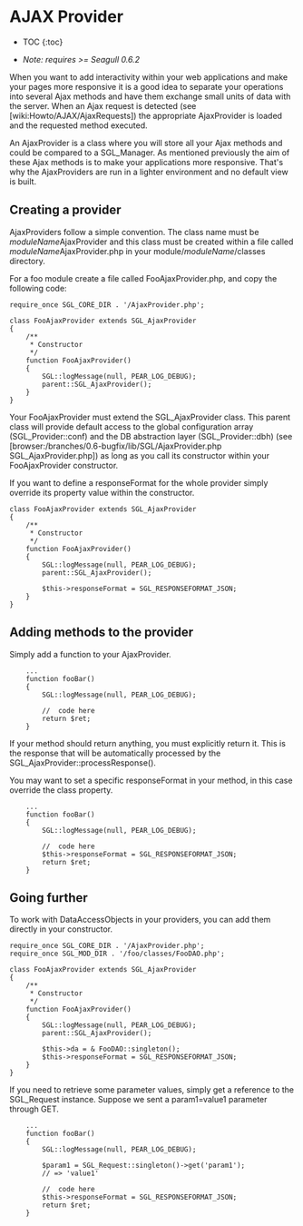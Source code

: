 <!-- Name: Howto/AJAX/AjaxProvider -->
<!-- Version: 4 -->
<!-- Last-Modified: 2007/05/26 10:00:56 -->
<!-- Author: demian -->

# AJAX Provider
* TOC
{:toc}

 * *Note: requires \>= Seagull 0.6.2*

When you want to add interactivity within your web applications and make your pages more responsive it is a good idea to separate your operations into several Ajax methods and have them exchange small units of data with the server. When an Ajax request is detected (see [wiki:Howto/AJAX/AjaxRequests]) the appropriate AjaxProvider is loaded and the requested method executed.

An AjaxProvider is a class where you will store all your Ajax methods and could be compared to a SGL\_Manager. As mentioned previously the aim of these Ajax methods is to make your applications more responsive. That's why the AjaxProviders are run in a lighter environment and no default view is built.

## Creating a provider

AjaxProviders follow a simple convention. The class name must be *moduleName*AjaxProvider and this class must be created within a file called *moduleName*AjaxProvider.php in your module/*moduleName*/classes directory.

For a foo module create a file called FooAjaxProvider.php, and copy the following code:


	require_once SGL_CORE_DIR . '/AjaxProvider.php';
	
	class FooAjaxProvider extends SGL_AjaxProvider
	{
	    /**
	     * Constructor
	     */
	    function FooAjaxProvider()
	    {
	        SGL::logMessage(null, PEAR_LOG_DEBUG);
	        parent::SGL_AjaxProvider();
	    }
	}

Your FooAjaxProvider must extend the SGL\_AjaxProvider class. This parent class will provide default access to the global configuration array (SGL\_Provider::conf) and the DB abstraction layer (SGL\_Provider::dbh) (see [browser:/branches/0.6-bugfix/lib/SGL/AjaxProvider.php SGL\_AjaxProvider.php]) as long as you call its constructor within your FooAjaxProvider constructor.

If you want to define a responseFormat for the whole provider simply override its property value within the constructor.


	class FooAjaxProvider extends SGL_AjaxProvider
	{
	    /**
	     * Constructor
	     */
	    function FooAjaxProvider()
	    {
	        SGL::logMessage(null, PEAR_LOG_DEBUG);
	        parent::SGL_AjaxProvider();
	
	        $this->responseFormat = SGL_RESPONSEFORMAT_JSON;
	    }
	}

## Adding methods to the provider

Simply add a function to your AjaxProvider.


	    ...
	    function fooBar()
	    {
	        SGL::logMessage(null, PEAR_LOG_DEBUG);
	
	        //  code here
	        return $ret;
	    }

If your method should return anything, you must explicitly return it. This is the response that will be automatically processed by the SGL\_AjaxProvider::processResponse().

You may want to set a specific responseFormat in your method, in this case override the class property.


	    ...
	    function fooBar()
	    {
	        SGL::logMessage(null, PEAR_LOG_DEBUG);
	
	        //  code here
	        $this->responseFormat = SGL_RESPONSEFORMAT_JSON;
	        return $ret;
	    }

## Going further

To work with DataAccessObjects in your providers, you can add them directly in your constructor.


	require_once SGL_CORE_DIR . '/AjaxProvider.php';
	require_once SGL_MOD_DIR . '/foo/classes/FooDAO.php';
	
	class FooAjaxProvider extends SGL_AjaxProvider
	{
	    /**
	     * Constructor
	     */
	    function FooAjaxProvider()
	    {
	        SGL::logMessage(null, PEAR_LOG_DEBUG);
	        parent::SGL_AjaxProvider();
	
	        $this->da = & FooDAO::singleton();
	        $this->responseFormat = SGL_RESPONSEFORMAT_JSON;
	    }
	}

If you need to retrieve some parameter values, simply get a reference to the SGL\_Request instance.
Suppose we sent a param1=value1 parameter through GET.

	    ...
	    function fooBar()
	    {
	        SGL::logMessage(null, PEAR_LOG_DEBUG);
	
	        $param1 = SGL_Request::singleton()->get('param1');
	        // => 'value1'
	
	        //  code here
	        $this->responseFormat = SGL_RESPONSEFORMAT_JSON;
	        return $ret;
	    }
